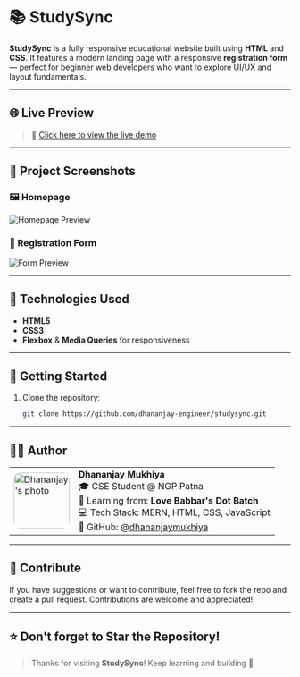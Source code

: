 # 📚 StudySync

**StudySync** is a fully responsive educational website built using **HTML** and **CSS**. It features a modern landing page with a responsive **registration form** — perfect for beginner web developers who want to explore UI/UX and layout fundamentals.

---

## 🌐 Live Preview

> 🚀 [Click here to view the live demo](https://dhananjaymukhiya.github.io/StudySync/)

---

## 📸 Project Screenshots

### 🖼️ Homepage
![Homepage Preview](https://github.com/user-attachments/assets/96ddfbcf-ec1f-48bd-9462-b450ae5eedb3)

### 📝 Registration Form
![Form Preview](https://github.com/user-attachments/assets/8cadf536-70cb-43cb-97e5-46893a285c97)

---

## 🧰 Technologies Used

- **HTML5**
- **CSS3**
- **Flexbox** & **Media Queries** for responsiveness

---

## 🚀 Getting Started

1. Clone the repository:
   ```bash
   git clone https://github.com/dhananjay-engineer/studysync.git

---

## 🧑‍💻 Author


<table>
  <tr>
    <td>
      <img src="https://github.com/user-attachments/assets/780ac54c-631d-413c-96af-18dfe650362b" alt="Dhananjay's photo" width="100" style="border-radius: 12px;"/>
    </td>
    <td>
      <b>Dhananjay Mukhiya</b><br>
      🎓 CSE Student @ NGP Patna<br>
      🌱 Learning from: <b>Love Babbar's Dot Batch</b><br>
      💻 Tech Stack: MERN, HTML, CSS, JavaScript<br>
      🔗 GitHub: <a href="https://github.com/DhananjayMukhiya">@dhananjaymukhiya</a>
    </td>
  </tr>
</table>

---

## 🤝 Contribute

If you have suggestions or want to contribute, feel free to fork the repo and create a pull request. Contributions are welcome and appreciated!  

---

## ⭐️ Don't forget to Star the Repository!

> Thanks for visiting **StudySync**! Keep learning and building 🚀


